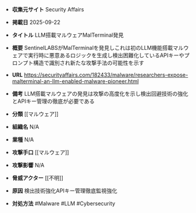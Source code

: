 - **収集元サイト**
Security Affairs

- **掲載日**
2025-09-22

- **タイトル**
LLM搭載マルウェアMalTerminal発見

- **概要**
SentinelLABSがMalTerminalを発見しこれは初のLLM機能搭載マルウェアで実行時に悪意あるロジックを生成し検出困難化しているAPIキーやプロンプト構造で識別され新たな攻撃手法の可能性を示す

- **URL**
https://securityaffairs.com/182433/malware/researchers-expose-malterminal-an-llm-enabled-malware-pioneer.html

- **備考**
LLM搭載マルウェアの発見は攻撃の高度化を示し検出回避技術の強化とAPIキー管理の徹底が必要である

- **分類**
[[マルウェア]]

- **組織名**
N/A

- **業種**
N/A

- **攻撃手口**
[[マルウェア]]

- **攻撃影響**
N/A

- **脅威アクター**
[[不明]]

- **原因**
検出技術強化APIキー管理徹底監視強化

- **対処方法**
#Malware #LLM #Cybersecurity
